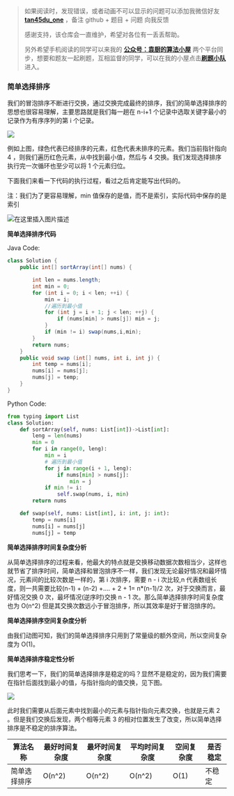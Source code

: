 > 如果阅读时，发现错误，或者动画不可以显示的问题可以添加我微信好友 **[tan45du_one](https://raw.githubusercontent.com/tan45du/tan45du.github.io/master/个人微信.15egrcgqd94w.jpg)** ，备注 github + 题目 + 问题 向我反馈
>
> 感谢支持，该仓库会一直维护，希望对各位有一丢丢帮助。
>
> 另外希望手机阅读的同学可以来我的 <u>[**公众号：袁厨的算法小屋**](https://raw.githubusercontent.com/tan45du/test/master/微信图片_20210320152235.2pthdebvh1c0.png)</u> 两个平台同步，想要和题友一起刷题，互相监督的同学，可以在我的小屋点击<u>[**刷题小队**](https://raw.githubusercontent.com/tan45du/test/master/微信图片_20210320152235.2pthdebvh1c0.png)</u>进入。

### **简单选择排序**

我们的冒泡排序不断进行交换，通过交换完成最终的排序，我们的简单选择排序的思想也很容易理解，主要思路就是我们每一趟在 n-i+1 个记录中选取关键字最小的记录作为有序序列的第 i 个记录。

![](https://cdn.jsdelivr.net/gh/tan45du/github.io.phonto2@master/myphoto/微信截图_20210120150816.4za4u7331sw0.png)

例如上图，绿色代表已经排序的元素，红色代表未排序的元素。我们当前指针指向 4 ，则我们遍历红色元素，从中找到最小值，然后与 4 交换。我们发现选择排序执行完一次循环也至少可以将 1 个元素归位。

下面我们来看一下代码的执行过程，看过之后肯定能写出代码的。

注：我们为了更容易理解，min 值保存的是值，而不是索引，实际代码中保存的是索引

![在这里插入图片描述](https://img-blog.csdnimg.cn/2021032113041462.gif)

**简单选择排序代码**

Java Code:

```java
class Solution {
    public int[] sortArray(int[] nums) {

        int len = nums.length;
        int min = 0;
        for (int i = 0; i < len; ++i) {
            min = i;
            //遍历到最小值
            for (int j = i + 1; j < len; ++j) {
                if (nums[min] > nums[j]) min = j;
            }
            if (min != i) swap(nums,i,min);
        }
        return nums;
    }
    public void swap (int[] nums, int i, int j) {
        int temp = nums[i];
        nums[i] = nums[j];
        nums[j] = temp;
    }
}
```

Python Code:

```python
from typing import List
class Solution:
    def sortArray(self, nums: List[int])->List[int]:
        leng = len(nums)
        min = 0
        for i in range(0, leng):
            min = i
            # 遍历到最小值
            for j in range(i + 1, leng):
                if nums[min] > nums[j]:
                    min = j
            if min != i:
                self.swap(nums, i, min)
        return nums

    def swap(self, nums: List[int], i: int, j: int):
        temp = nums[i]
        nums[i] = nums[j]
        nums[j] = temp
```

**简单选择排序时间复杂度分析**

从简单选择排序的过程来看，他最大的特点就是交换移动数据次数相当少，这样也就节省了排序时间，简单选择和冒泡排序不一样，我们发现无论最好情况和最坏情况，元素间的比较次数是一样的，第 i 次排序，需要 n - i 次比较,n 代表数组长度，则一共需要比较(n-1) + (n-2) +.... + 2 + 1= n\*(n-1)/2 次，对于交换而言，最好情况交换 0 次，最坏情况(逆序时)交换 n - 1 次。那么简单选择排序时间复杂度也为 O(n^2) 但是其交换次数远小于冒泡排序，所以其效率是好于冒泡排序的。

**简单选择排序空间复杂度分析**

由我们动图可知，我们的简单选择排序只用到了常量级的额外空间，所以空间复杂度为 O(1)。

**简单选择排序稳定性分析**

我们思考一下，我们的简单选择排序是稳定的吗？显然不是稳定的，因为我们需要在指针后面找到最小的值，与指针指向的值交换，见下图。

![](https://cdn.jsdelivr.net/gh/tan45du/github.io.phonto2@master/myphoto/微信截图_20210120153751.7dygihb0ko80.png)

此时我们需要从后面元素中找到最小的元素与指针指向元素交换，也就是元素 2 。但是我们交换后发现，两个相等元素 3 的相对位置发生了改变，所以简单选择排序是不稳定的排序算法。

| 算法名称     | 最好时间复杂度 | 最坏时间复杂度 | 平均时间复杂度 | 空间复杂度 | 是否稳定 |
| ------------ | -------------- | -------------- | -------------- | ---------- | -------- |
| 简单选择排序 | O(n^2)         | O(n^2)         | O(n^2)         | O(1)       | 不稳定   |
